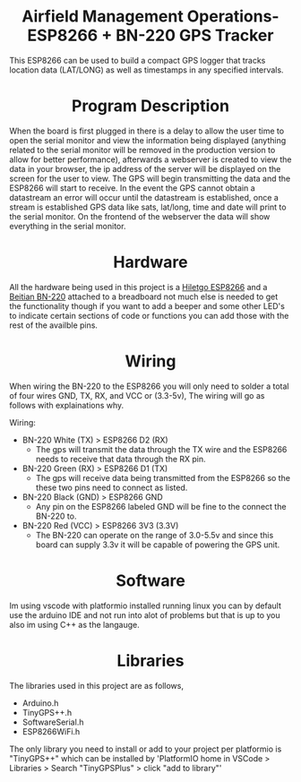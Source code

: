 <center><h1>Airfield Management Operations- ESP8266 + BN-220 GPS Tracker</h1></center>

This ESP8266 can be used to build a compact GPS logger that tracks location data (LAT/LONG) as well as timestamps in any specified intervals.

<center><h1>Program Description</h1></center>

When the board is first plugged in there is a delay to allow the user time to open the serial monitor and view the information being displayed (anything related to the serial monitor will be removed in the production version to allow for better performance), afterwards a webserver is created to view the data in your browser, the ip address of the server will be displayed on the screen for the user to view. The GPS will begin transmitting the data and the ESP8266 will start to receive. In the event the GPS cannot obtain a datastream an error will occur until the datastream is established, once a stream is established GPS data like sats, lat/long, time and date will print to the serial monitor. On the frontend of the webserver the data will show everything in the serial monitor.

<center><h1>Hardware</h1></center>

All the hardware being used in this project is a [Hiletgo ESP8266](https://a.co/d/daYSCQz) and a [Beitian BN-220](https://a.co/d/0MroIBl) attached to a breadboard not much else is needed to get the functionality though if you want to add a beeper and some other LED's to indicate certain sections of code or functions you can add those with the rest of the availble pins.

<center><h1>Wiring</h1></center>

When wiring the BN-220 to the ESP8266 you will only need to solder a total of four wires GND, TX, RX, and VCC or (3.3-5v), The wiring will go as follows with explainations why.

Wiring:
  - BN-220 White (TX) > ESP8266 D2 (RX)
      - The gps will transmit the data through the TX wire and the ESP8266 needs to receive that data through the RX pin.
  - BN-220 Green (RX) > ESP8266 D1 (TX)
      - The gps will receive data being transmitted from the ESP8266 so the these two pins need to connect as listed.
  - BN-220 Black (GND) > ESP8266 GND
      - Any pin on the ESP8266 labeled GND will be fine to the connect the BN-220 to.
  - BN-220 Red (VCC) > ESP8266 3V3 (3.3V)
      - The BN-220 can operate on the range of 3.0-5.5v and since this board can supply 3.3v it will be capable of powering the GPS unit.

<center><h1>Software</h1></center>

Im using vscode with platformio installed running linux you can by default use the arduino IDE and not run into alot of problems but that is up to you also im using C++ as the langauge.

<center><h1>Libraries</h1></center>

The libraries used in this project are as follows,

- Arduino.h
- TinyGPS++.h
- SoftwareSerial.h
- ESP8266WiFi.h

The only library you need to install or add to your project per platformio is "TinyGPS++" which can be installed by 'PlatformIO home in VSCode > Libraries > Search "TinyGPSPlus" > click "add to library"'
